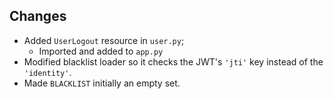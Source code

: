 ## Changes

* Added `UserLogout` resource in `user.py`;
    * Imported and added to `app.py`
* Modified blacklist loader so it checks the JWT's `'jti'` key instead of the `'identity'`.
* Made `BLACKLIST` initially an empty set.